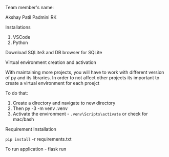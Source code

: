 Team member's name:

  Akshay Patil
  Padmini RK
  
Installations

1. VSCode
2. Python

Download SQLite3 and DB browser for SQLite

Virtual environment creation and activation

With maintaining more projects, you will have to work with different version of py and its libraries. In order to not affect other projects its important to create a virtual environment for each proejct

To do that:

1. Create a directory and navigate to new directory
2. Then py -3 -m venv .venv
3. Activate the environment - `.venv\Scripts\activate` or check for mac/bash

Requirement Installation

`pip install` -r requirements.txt

To run application - flask run
